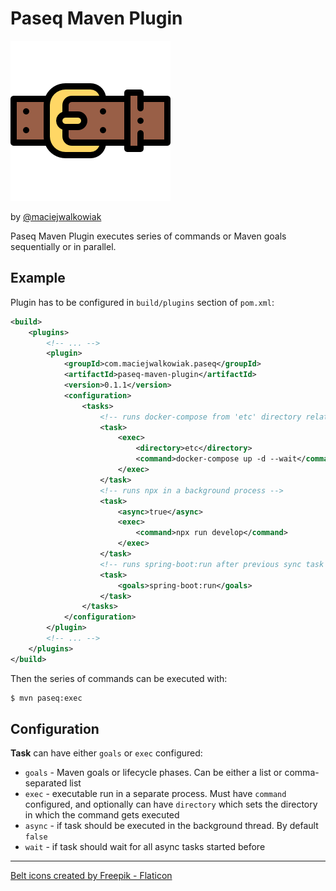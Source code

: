 # Paseq Maven Plugin

![Logo](docs/logo.png)

by [@maciejwalkowiak](https://twitter.com/maciejwalkowiak)

Paseq Maven Plugin executes series of commands or Maven goals sequentially or in parallel.

## Example

Plugin has to be configured in `build/plugins` section of `pom.xml`:

```xml
<build>
    <plugins>
        <!-- ... -->
        <plugin>
            <groupId>com.maciejwalkowiak.paseq</groupId>
            <artifactId>paseq-maven-plugin</artifactId>
            <version>0.1.1</version>
            <configuration>
                <tasks>
                    <!-- runs docker-compose from 'etc' directory relative to pom.xml -->
                    <task>
                        <exec>
                            <directory>etc</directory>
                            <command>docker-compose up -d --wait</command>
                        </exec>
                    </task>
                    <!-- runs npx in a background process -->
                    <task>
                        <async>true</async>
                        <exec>
                            <command>npx run develop</command>
                        </exec>
                    </task>
                    <!-- runs spring-boot:run after previous sync task finishes -->
                    <task>
                        <goals>spring-boot:run</goals>
                    </task>
                </tasks>
            </configuration>
        </plugin>
        <!-- ... -->
    </plugins>
</build>
```

Then the series of commands can be executed with:

```bash
$ mvn paseq:exec
```

## Configuration

**Task** can have either `goals` or `exec` configured:

- `goals` - Maven goals or lifecycle phases. Can be either a list or comma-separated list
- `exec` - executable run in a separate process. Must have `command` configured, and optionally can have `directory` which sets the directory in which the command gets executed
- `async` - if task should be executed in the background thread. By default `false`
- `wait` - if task should wait for all async tasks started before

---
[Belt icons created by Freepik - Flaticon](https://www.flaticon.com/free-icons/belt)
